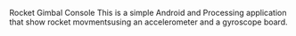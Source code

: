 Rocket Gimbal Console
This is a simple Android and Processing application that show rocket movmentsusing an accelerometer and a gyroscope board. 
